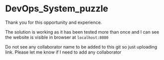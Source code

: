# DevOps_System_puzzle
Thank you for this opportunity and experience.

The solution is working as it has been tested more than once and I can see the website is visible in browser at `localhost:8080`

Do not see any collaborator name to be added to this git so just uploading link. Please let me know if I need to add any 
collaborator
